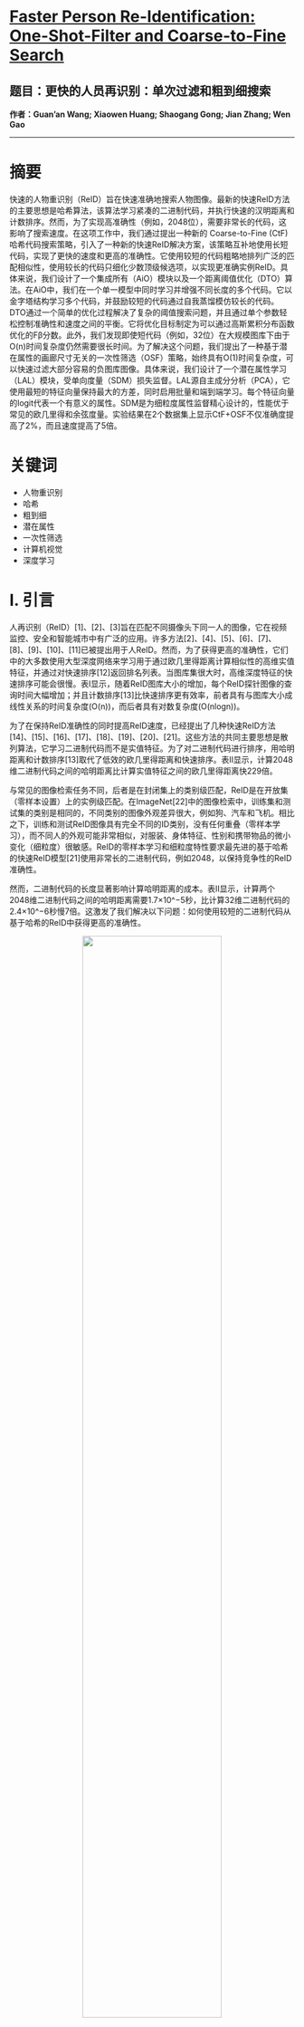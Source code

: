 # [Faster Person Re-Identification: One-Shot-Filter and Coarse-to-Fine Search](https://ieeexplore.ieee.org/document/10354027/)
## 题目：更快的人员再识别：单次过滤和粗到细搜索  
**作者：Guan’an Wang; Xiaowen Huang; Shaogang Gong; Jian Zhang; Wen Gao**  

****
# 摘要
快速的人物重识别（ReID）旨在快速准确地搜索人物图像。最新的快速ReID方法的主要思想是哈希算法，该算法学习紧凑的二进制代码，并执行快速的汉明距离和计数排序。然而，为了实现高准确性（例如，2048位），需要非常长的代码，这影响了搜索速度。在这项工作中，我们通过提出一种新的 Coarse-to-Fine (CtF) 哈希代码搜索策略，引入了一种新的快速ReID解决方案，该策略互补地使用长短代码，实现了更快的速度和更高的准确性。它使用较短的代码粗略地排列广泛的匹配相似性，使用较长的代码只细化少数顶级候选项，以实现更准确实例ReID。具体来说，我们设计了一个集成所有（AiO）模块以及一个距离阈值优化（DTO）算法。在AiO中，我们在一个单一模型中同时学习并增强不同长度的多个代码。它以金字塔结构学习多个代码，并鼓励较短的代码通过自我蒸馏模仿较长的代码。DTO通过一个简单的优化过程解决了复杂的阈值搜索问题，并且通过单个参数轻松控制准确性和速度之间的平衡。它将优化目标制定为可以通过高斯累积分布函数优化的Fβ分数。此外，我们发现即使短代码（例如，32位）在大规模图库下由于O(n)时间复杂度仍然需要很长时间。为了解决这个问题，我们提出了一种基于潜在属性的画廊尺寸无关的一次性筛选（OSF）策略，始终具有O(1)时间复杂度，可以快速过滤大部分容易的负图库图像。具体来说，我们设计了一个潜在属性学习（LAL）模块，受单向度量（SDM）损失监督。LAL源自主成分分析（PCA），它使用最短的特征向量保持最大的方差，同时启用批量和端到端学习。每个特征向量的logit代表一个有意义的属性。SDM是为细粒度属性监督精心设计的，性能优于常见的欧几里得和余弦度量。实验结果在2个数据集上显示CtF+OSF不仅准确度提高了2%，而且速度提高了5倍。

# 关键词
- 人物重识别
- 哈希
- 粗到细
- 潜在属性
- 一次性筛选
- 计算机视觉
- 深度学习


# I. 引言

人再识别（ReID）[1]、[2]、[3]旨在匹配不同摄像头下同一人的图像，它在视频监控、安全和智能城市中有广泛的应用。许多方法[2]、[4]、[5]、[6]、[7]、[8]、[9]、[10]、[11]已被提出用于人ReID。然而，为了获得更高的准确性，它们中的大多数使用大型深度网络来学习用于通过欧几里得距离计算相似性的高维实值特征，并通过对快速排序[12]返回排名列表。当图库集很大时，高维深度特征的快速排序可能会很慢。表I显示，随着ReID图库大小的增加，每个ReID探针图像的查询时间大幅增加；并且计数排序[13]比快速排序更有效率，前者具有与图库大小成线性关系的时间复杂度(O(n))，而后者具有对数复杂度(O(nlogn))。

为了在保持ReID准确性的同时提高ReID速度，已经提出了几种快速ReID方法[14]、[15]、[16]、[17]、[18]、[19]、[20]、[21]。这些方法的共同主要思想是散列算法，它学习二进制代码而不是实值特征。为了对二进制代码进行排序，用哈明距离和计数排序[13]取代了低效的欧几里得距离和快速排序。表II显示，计算2048维二进制代码之间的哈明距离比计算实值特征之间的欧几里得距离快229倍。

与常见的图像检索任务不同，后者是在封闭集上的类别级匹配，ReID是在开放集（零样本设置）上的实例级匹配。在ImageNet[22]中的图像检索中，训练集和测试集的类别是相同的，不同类别的图像外观差异很大，例如狗、汽车和飞机。相比之下，训练和测试ReID图像具有完全不同的ID类别，没有任何重叠（零样本学习），而不同人的外观可能非常相似，对服装、身体特征、性别和携带物品的微小变化（细粒度）很敏感。ReID的零样本学习和细粒度特性要求最先进的基于哈希的快速ReID模型[21]使用非常长的二进制代码，例如2048，以保持竞争性的ReID准确性。

然而，二进制代码的长度显著影响计算哈明距离的成本。表II显示，计算两个2048维二进制代码之间的哈明距离需要1.7×10^−5秒，比计算32维二进制代码的2.4×10^−6秒慢7倍。这激发了我们解决以下问题：如何使用较短的二进制代码从基于哈希的ReID中获得更高的准确性。

<div align=center>   <img src="https://img-blog.csdnimg.cn/direct/da24135b94484d3081754e1a4b245921.png" width="70%" /> </div>


为此，我们提出了一种新的Coarse-to-Fine（CtF）搜索策略，用于更快的ReID，同时保持竞争性的准确性。在测试时，我们的模型(CtF)首先使用较短的代码粗略地对图库进行排名，然后迭代地使用较长的代码进一步对选定的顶级候选项进行排名，其中顶级候选项由一组哈明距离阈值迭代定义。因此，长代码只用于越来越少的匹配项进行排名，以减少整体搜索时间，同时保持ReID准确性。这是一个直观简单的想法，但由于三个困难，对于ReID来说并不容易计算：(1) Coarse-to-fine搜索需要不同长度的多个代码。不对称地，使用多个模型计算它们既耗时又次优。(2) 粗略排名必须足够准确，以最小化在细粒度排名中错过真实匹配候选项的同时，保持它们的数目很小，从而减少总搜索时间。矛盾的是，较短的代码在ReID任务中的表现远不如较长的代码，因此很难足够准确。(3) 用于指导粗略搜索的距离阈值集合影响最终准确性和整体速度。如何自动确定这些阈值以最佳地平衡准确性和速度既重要又非平凡。

在这项工作中，我们提出了一种新颖的All-in-One(AiO)模块以及Distance Threshold Optimization(DTO)算法，以同时解决这三个问题。AiO模块可以在同一模型中同时学习并增强不同长度的多个代码。它以金字塔结构逐步学习多个代码，其中底部长代码的知识由顶部短代码共享。我们通过概率和相似性蒸馏促使较短的代码模仿较长的代码。这使得较短的代码更强大，而无需引入额外的教师网络。DTO算法通过一个简单的优化过程解决了复杂的阈值搜索问题，搜索准确性和速度之间的平衡可以很容易地由一个单一参数控制。它将优化目标制定为可以通过高斯累积分布函数优化的Fβ分数。这样，我们可以通过高斯概率分布的统计量来估计其参数，这些分布模拟了正负对的距離。最后，通过最大化Fβ分数，我们可以迭代地计算最优的距离阈值。

尽管所提出的粗到细（Coarse-to-Fine, CtF）策略通过减少距离计算显著加快了检索速度，但它仍然需要计算短代码之间的距离。具体来说，计算m个查询和n个图库图像之间距离的时间复杂度为O(mn)。当m和n非常大时，这也会影响检索速度。上述讨论启发我们寻找一种可以完全避免距离计算的方法，从而将复杂度大幅降低到O(1)。一个直观的想法是通过语义属性（如衣服颜色、携带物品、性别）进行检索。构建一个查找表，其中键是属性，值是相应的图像。这样，基于排名的检索升级为基于索引的检索。我们称这种方法为一次性过滤器（One-Shot-Filter, OSF），它的流程如图2所示。然而，这个解决方案要求准确且可泛化的语义属性预测，这在实际中并不总是可行的。此外，训练一个属性模型代价也很高。另一个解决方案是使用图像特征向量中的logit作为属性。例如，一个2048维的特征向量可能表示2048个属性。然而，常见的嵌入层（如线性层）[23]和身份损失[2]、[10]导致密集知识（庞大且细粒度的特征）和双向激活特征。属性更倾向于稀疏知识（少数但重要的特征）和单向属性（真或假）。

<div align=center>   <img src="https://img-blog.csdnimg.cn/direct/2ff7ce6f2bef468db1cc82a2cbbbd434.png" width="70%" /> </div>


为了克服上述挑战，我们提出了一个新颖的潜在属性学习（Latent Attribute-Learning, LAL）模块以及单向度量（Single-Direction-Metric, SDM）损失。LAL源自主成分分析（PCA），它使用最短的特征向量保持最大方差（重要特征），同时实现批量和端到端学习。每个特征向量的logit代表一个有意义的属性。SDM是精心设计的，用于细粒度属性监督，性能优于常见的欧几里得和余弦度量。它基于Jaccard度量，并通过梯度计算提供支持。

我们的贡献可以总结如下，简要版本显示在表III中。

<div align=center>   <img src="https://img-blog.csdnimg.cn/direct/cb5c9881d8cb4b819c768721a9ffbceb.png" width="70%" /> </div>


1) 我们提出了一种新颖的ReID方法，可以在保持准确性的同时加快检索速度。它由两个主要策略组成，即Coarse-to-Fine（CtF）和One-Shot-Filter（OSF）。CtF利用长短码混合搜索，OSF将基于排名的检索升级为基于索引的检索。给定一个查询，OSF首先过滤掉非常容易的负样本图库，然后CtF对剩余的图库样本进行排名。

2) Coarse-to-Fine（CtF）策略包括一个All-in-One（AiO）模块和一个Distance Threshold Optimization（DTO）算法。AiO模块在金字塔结构中学习不同长度的多个代码，并通过概率和相似性蒸馏损失来增强它们。DTO算法通过将阈值搜索任务归结为Fβ距离优化问题，找到最佳的粗到细搜索阈值。

3) One-Shot-Filter（OSF）策略由一个Latent Attribute-Learning（LAL）模块和一个Single-Direction-Metric（SDM）损失组成。LAL模块仅使用身份标签而不是属性标签自动学习潜在属性。它源自主成分分析（PCA），并支持批量和端到端学习。SDM损失是基于Jaccard度量的IOU类度量，由梯度计算提供支持，性能优于常见的欧几里得和余弦度量。

4) 在Market-1501和DukeMTMC-ReID数据集上的广泛实验结果表明，我们提出的CtF比非哈希ReID方法快50倍，比哈希ReID方法快5倍，准确度高2%。OSF进一步将CtF的速度提高了2倍，总体上提高了10倍，几乎没有准确度下降。MSMT上的实验也验证了其在大规模数据集上的有效性。此外，在不同基线上的实验显示了其对不同骨架的可扩展性。

# III. 提出的方法

在本文中，我们提出了一种新颖的快速Re-ID方法，旨在实现快速准确的Re-ID，其中包括两个核心思想，即一次性筛选（One-Shot-Filter, OSF）和粗到细（Coarse-to-Fine, CtF）搜索策略。前者利用属性过滤大部分简单的负样本图库。为了灵活准确地学习属性，我们提出了一个潜在属性学习（Latent-Attribute-Learning, LAL）模块以及单向度量（Single-Direction-Metric, SDM）损失，无需手动注释即可学习。后者使用长短混合的二进制代码有效搜索剩余的图库样本。我们设计了一个集成一体（All-in-One, AiO）模块以及距离阈值优化（Distance Threshold Optimization, DTO）算法。AiO模块在单一模块中学习并增强不同长度的多个代码。后者以时间复杂度O(1)找到平衡时间和准确性的最佳距离阈值。CtF将Re-ID的速度提高了5倍，OSF进一步将CtF的速度提高了2倍，最终达到了10倍的速度提升。

## A. 粗到细搜索

正如我们在引言部分所阐述的，尽管长二进制代码可以获得高准确度，但其耗时远长于短代码。这激发了我们的思考，是否可以减少长代码的使用，进一步加快哈希Re-ID方法的速度。因此，一个简单但有效的解决方案是补充使用长短代码。在这里，较短的代码快速返回图库的粗略排名列表，而较长的代码仔细地细化少数顶级候选。图1展示了它的程序。尽管这个想法很直接，但正如第I节第4段所讨论的，有三个困难阻碍了这个想法。为了解决这些问题，我们提出了一个集成一体（AiO）模块和一个距离阈值优化（DTO）算法。请参阅接下来的两部分以获取更多详细信息。

<div align=center>   <img src="https://img-blog.csdnimg.cn/direct/7bcca18e78b842e8be6f062110f35b97.png" width="70%" /> </div>


*1) 集成一体模块：* 集成一体（All-in-One, AiO）模块的目标是同时学习并增强不同长度的多个代码。其架构如图3所示。具体来说，它首先使用卷积网络提取实值特征向量，然后在金字塔结构中学习不同长度的多个代码，最终通过自我蒸馏学习增强代码。自我蒸馏学习鼓励较短的代码模仿较长的代码。

<div align=center>   <img src="https://img-blog.csdnimg.cn/direct/ad0396b1cbb849f29faad10cc9aa5872.png" width="70%" /> </div>

*学习金字塔结构中的多个代码：* 代码金字塔学习不同长度的多个代码，其中较短的代码基于较长的代码。有了这样的结构，我们不仅可以一次性学习多个代码，还可以共享较长代码的知识给较短的代码。公式如下：

$$
v_0 = F(x), \quad v_k = F_{Ck}(v_{k-1}), \quad k \in \{1, 2, ..., N\},
$$

其中 $x$ 是输入图像， $F$ 是CNN主干网络， $N$ 是代码数量， $V = \{v_k\}_ {k=1}^{N}$ 是具有不同长度 $L = \{l_k\}_ {k=1}^{N}$ 的实值特征向量集合， $F_{Ck}$ 是全连接层，其输入大小为 $l_{k-1}$ ，输出大小为 $l_k$ 。获得不同长度的实值特征后，我们可以通过以下公式获得它们的二进制代码 $B = \{b_k\}_{k=1}^{N}$ ：

$$
b_k = \text{sign}(\mathbf{b}_n(v_k)),
$$

其中 $\mathbf{b}_n$ 是批量归一化层， $\text{sign}$ 是符号函数。我们使用批量归一化层是因为它将实值特征归一化至对称于0，并减少量化损失。

*通过自我蒸馏学习增强代码：* 正如我们在引言部分讨论的，粗略排名必须足够准确，以最小化在细粒度排名中错过真实匹配候选项的同时，保持它们的数目很小，从而减少总搜索时间。受[39]、[40]的启发，我们引入自我蒸馏学习，以不引入额外教师网络的情况下，在单一网络中增强多个代码。与传统的蒸馏模型不同，传统模型引入一个额外的大型教师网络来指导小型学生网络，我们在单一网络中执行蒸馏学习，并实现更好的性能，这对于快速Re-ID很重要。

具体来说，我们的自我蒸馏学习由概率蒸馏和相似性蒸馏组成。概率蒸馏以软化的类分数形式传递实例级知识。其公式如下：

$$
L_{\text{pro}} = \frac{1}{N-1} \sum_{k=1}^{N-1} L_{\text{ce}}(\sigma(z_{k+1} / T), \sigma(\hat{z}_k / T)),
$$

其中 $L_{\text{ce}}(\cdot, \cdot)$ 表示交叉熵损失， $\sigma$ 是softmax函数， $\hat{z}_ k / z_{k+1}$ 表示二进制代码 $b_k / b_{k+1}$ 的输出logits， $\hat{z}$ 表示它作为教师网络固定在训练期间， $T$ 是温度超参数，经验上设置为1.0。相似性蒸馏将较长代码与较短代码之间的关系知识传递，其公式如下：

$$
L_{\text{sim}} = \frac{1}{N-1} \sum_{k=1}^{N-1} \sum_{i,j} || \frac{1}{l_{k+1}} G_{i,j}^{k+1} - \frac{1}{l_k} \hat{G}_{i,j}^k ||^2,
$$

其中 $G_{i,j}^k / G_{i,j}^{k+1}$ 是 $b_i^k / b_i^{k+1}$ 和 $b_j^k / b_j^{k+1}$ 之间的汉明距离， $b_i/j^k/k+1$ 是图像 $x_i/x_j$ 的二进制代码，长度为 $l_k/l_{k+1}$ ， $\hat{G}$ 表示G作为标签固定在优化过程中，因此对梯度没有贡献。

*总体目标函数和训练：* 最近在Re-ID方面的进展显示了分类[2]和三元组[10]损失的有效性。因此，我们的最终目标函数包括我们提出的概率和相似性蒸馏损失以及分类和三元组损失作为最终目标函数。公式如下：

$$
L_{ctf} = L_{\text{ce}} + L_{\text{tri}} + \lambda_{\text{prob}} L_{\text{pro}} + \lambda_{\text{sim}} L_{\text{sim}}.
$$

考虑到映射函数sgn在(2)中是离散的，汉明距离在(2)中不可微，自然地在(5)中使用[36]的松弛方法，通过替换sgn为tanh并将汉明距离更改为内积距离。最后，我们的集成一体模块可以通过最小化(5)中的损失以端到端的方式进行优化。


*2) 距离阈值优化：* 在获得不同长度的多个代码 $B = \{b_i\}_ {i=1}^{N}$ 之后，我们可以执行粗到细（CtF）搜索。CtF搜索有两个要点，即高准确性和快速度。为了快速度，粗略搜索返回的候选数量应该很小。为了高准确性，粗略搜索返回的候选应该尽可能多地包含相关图像。但这两个要求自然矛盾。因此，找到适当的阈值以最佳地平衡这两个目标——即高准确性和快速度——是重要的。一个简单的解决方案是通过交叉验证进行暴力搜索。然而，搜索空间太大。例如，如果我们有多个长度为 $L = \{l_k\}_ {k=1}^{N}$ 的二进制代码，暴力搜索的复杂度将是 $\prod_{l > 4} 10^9$ 次。

<div align=center>   <img src="https://img-blog.csdnimg.cn/direct/e77a32ae5c9648c88cb196e676867a18.png" width="70%" /> </div>

在这部分，我们提出了一种新颖的距离阈值优化（DTO）算法，它通过一个简单的优化过程解决了耗时的暴力参数搜索任务。具体来说，受到[41]的启发，我们首先明确地将两个子目标制定为(6)中的两个分数，即精确度（P）和召回率（R）分数。然后我们通过单一参数β混合这两个分数，得到(6)中的Fβ分数。

$$
P = \frac{TP}{TP + FP}, \quad R = \frac{TP}{TP + FN}, \quad F_{\beta} = \frac{(\beta^2 + 1) PR}{\beta^2 P + R}
$$

这里，TP是候选中相关图像的数量，FP是候选中非相关图像的数量，FN是未检索到的相关样本数量。如我们所见，精确度分数P表示候选中相关图像的比率。通常，高P意味着候选数量小，这对快速度有利。召回率分数R表示检索到的相关样本在总相关样本中的比率。高R分数意味着检索到更多相关样本，这对高准确性很重要。Fβ通过参数β混合了精确度和召回率分数，同时考虑了速度和准确性。

$$
PDF(t) = \frac{1}{\sigma \sqrt{2\pi}} e^{-\frac{(t - \mu)^2}{2\sigma^2}}, \quad CDF(t) = \frac{1}{2} \left[ 1 + \text{erf}\left(\frac{t - \mu}{\sigma \sqrt{2}}\right) \right]
$$

$$
F_{\beta} = \frac{CDF_r(\beta^2 + 1)}{CDF_n + CDF_r + \beta^2(1 - CDF_n + CDF_r)}
$$

考虑到TP/FP/FN是不可优化的统计数据，我们用两个高斯累积分布函数的形式(7)（右）替换它们，其参数μ和σ通过使用(7)（左）中的高斯概率分布函数拟合验证集来估计。最后，通过最大化(8)中的Fβ，我们可以得到由β平衡的最佳距离阈值 $T = \{t_k\}_{k=2}^{N}$ 。

*3) CtF的总结：* 在训练阶段，我们最小化(5)中的 $L_{ctf}$ 。在测试阶段，细节总结在算法2中。

<div align=center>   <img src="https://img-blog.csdnimg.cn/direct/a97fbb63945243d38369af0766889a5c.png" width="70%" /> </div>


## B. 一次性筛选（One-Shot Filter）

如引言部分所述，尽管粗到细（Coarse-to-Fine, CtF）搜索策略显著提升了检索速度并保持了高准确度，它在距离计算上仍然具有O(mn)的时间复杂度，这里m和n分别是查询和图库的大小。这促使我们寻找一种可以完全避免总距离计算，并获得O(1)时间复杂度的方法。

一个直观的想法是将基于排名的检索问题升级为基于索引的检索问题，其中可以构建查找表，并自然地利用一些先进的数据库（如Oracle, MySQL）来加快检索速度。例如，给定一个男性查询，可以过滤掉所有女性图像。然而，这个想法需要准确且可泛化的属性预测，这限制了它的灵活性。因此，需要大量的属性注释。另一种选择是将身份特征向量中的每个logit视为潜在属性。例如，一个2048维的特征向量可能表示2048个属性。然而，现有的Re-ID模型在欧几里得和余弦度量下学习身份特征，这不适合属性表示。前者用密集特征（例如2048维）表示细粒度信息（如纹理），而属性则更倾向于稀疏知识（几个但显著的特征）和单向属性（真或假）。

为解决上述问题，我们提出了一个潜在属性学习（Latent-Attribute-Learning, LAL）模块和单向度量（Single-Direction-Metric, SDM）损失。前者将潜在属性学习问题形式化为球面上的特征分解过程，自然得到稀疏、主成分和可解释的潜在属性。后者在Jaccard度量下优化潜在属性，性能优于常见的欧几里得或余弦度量。

*1) 潜在属性学习模块（Latent-Attribute Learning Module）：* 潜在属性学习（LAL）模块源自主成分分析（PCA）。我们首先回顾PCA，然后将其适应到我们的任务中。

*回顾主成分分析（PCA）*：PCA定义为一个正交线性变换，它将数据变换到新坐标系统中，使得数据的一些标量投影在第一坐标（称为第一主成分）上的最大方差，第二大方差在第二坐标上，依此类推。PCA的公式如下：

$$
X_{\text{out}} = X_{\text{in}} U^T \quad \text{s.t.} \quad \Lambda = U \Sigma U^T, \quad I = U U^T
$$

其中， $X_{\text{in}} \in \mathbb{R}^{n \times dl}$ 是一组零均值特征，具有长维度， $X_{\text{out}} \in \mathbb{R}^{n \times ds}$ 是一组具有短维度的特征， $\Sigma \in \mathbb{R}^{dl \times dl}$ 是长特征的协方差， $U \in \mathbb{R}^{ds \times dl}$ 是前ds个特征向量， $\Lambda \in \mathbb{R}^{ds \times ds}$ 是对角矩阵，其对角元素为特征值，非对角元素为零。

*适应批量学习与移动平均协方差*：受PCA启发，PCA将多个长特征减少到多个短特征的同时保持最大方差，短特征向量可以被视为多个潜在属性logits，而U可以被视为潜在属性ds。然而，U是根据全局统计量Σ后计算的，这无法处理端到端优化和批量训练。在这部分，我们提出了一个新颖的潜在属性学习（LAL）模块来学习潜在属性，它保持最少的属性，端到端可优化，批量可训练。LAL模块在两个关键改进上做出了贡献：(1) 通过用可训练函数 $U_\theta(\Sigma)$ 替换U，实现端到端优化；(2) 通过使用移动平均协方差 $\Sigma = \eta \Sigma + (1 - \eta) \Sigma_{\text{batch}}$ ，其中η经验设置为0.9，实现批量训练。

*适应端到端学习与可训练的特征向量*：LAL模块的详细结构如图4所示。它包括零均值部分、移动平均协方差部分和特征向量学习部分。零均值部分ZeroMean由一个线性层（从2048维到512维）、一个不可训练的批量归一化层（权重和偏置分别设置为1和0）以及一个归一化层组成，该层将每个特征归一化为范数1。移动平均协方差部分首先在批量内计算协方差 $\Sigma_{\text{batch}}$ ，然后使用策略 $\Sigma = \eta \Sigma + (1 - \eta) \Sigma_{\text{batch}}$ 计算移动平均协方差。特征向量学习部分使用函数 $U_\theta(\cdot)$ ，它包括一个线性层、一个批量归一化层、一个带有比例0.1的leakyReLU层和一个线性层。它根据移动平均协方差预测特征向量，即 $U = U_\theta(\Sigma)$ 。此外，使用ReLU层将值限制为始终为正。LAL模块的最终公式如下：

$$
X_{\text{out}} = \text{ReLU}(\text{ZeroMean}(X_{\text{in}}) U_\theta(\Sigma)^T) \quad \text{s.t.} \quad \Sigma = U_\theta(\Sigma)^T \Lambda_\Phi U_\theta(\Sigma), \quad I = U_\theta(\Sigma) U_\theta(\Sigma)^T,
$$

其中 $\Lambda_\Phi$ 是一个方阵，其对角元素是可训练的，其余元素为零。

<div align=center>   <img src="https://img-blog.csdnimg.cn/direct/313341e1298f475fb3ee25d9d4f0ce51.png" width="70%" /> </div>


*目标函数的LAL模块*：最终的LAL模块将两个约束转换为两个损失，包括一个身份损失 $L_{\text{identi}}$ 和一个正交性损失 $L_{\text{orth}}$ 。

$$
L_{\text{identi}} = ||I - U_\theta(\Sigma) U_\theta(\Sigma)^T||^2, \quad L_{\text{orth}} = ||\Sigma - U_\theta(\Sigma)^T \Lambda_\Phi U_\theta(\Sigma)||^2.
$$

*讨论*：所提出的LAL模块源自主成分分析（PCA），并通过批量学习和可训练的特征向量能力得到增强。批量学习能力类似于增量PCA[42]，它增量地估计顶部特征向量。然而，增量PCA仍然以统计方式计算特征向量，这是不可微分的，无法应用到深度学习流水线中。我们提出的LAL模块专门设计用于深度学习流水线中的潜在属性学习，并且提出了一种新颖的单向度量损失，这保证了其可以通过随机梯度下降进行优化。

*2) 单向度量损失（Single-Direction-Metric Loss）：*LAL模块想要学习潜在属性。然而，现有的度量（例如，欧几里得、余弦）无法处理属性，属性需要类似IOU的度量。这里，我们使用Jaccard相似性来度量属性，并通过改进使其成为端到端版本。这部分受到[43]、[44]的启发，并改进以适应人物Re-ID三元组损失。

*回顾Jaccard相似性*：Jaccard相似性用于测量两个集合。定义为两个集合交集的大小除以并集的大小。给定两个集合A和B，Jaccard相似性使用以下公式计算：

$$
J(A, B) = \frac{|A \cap B|}{|A \cup B|},
$$

其中 $| \cdot |$ 表示集合的基数。使用C维二进制向量{0,1}^C表示集合A和B，其中每个通道表示一个特定属性，1表示激活的属性，0表示未激活的属性，这两个集合之间的Jaccard相似性通过以下公式计算：

$$
J(A, B) = \frac{\sum_{c=1}^{C} A[c] \land B[c]}{\sum_{c=1}^{C} A[c] \lor B[c]},
$$

其中 $\land$ 和 $\lor$ 表示逻辑与和逻辑或运算符，运算符 $[\cdot]$ 返回属性集在位置c的元素。为了使Jaccard相似性适应连续变量，我们使用最小化和最大化来分别近似(14)中的按位与和或运算符。对于给定的两个属性集合g1和g2，Jaccard相似性被重新定义为：

$$
J(g_1, g_2) = \frac{\sum_{c=1}^{C} \min(g_1[c], g_2[c])}{\sum_{c=1}^{C} \max(g_1[c], g_2[c])},
$$

其中c表示属性索引。此外，为了平滑最小/最大运算符，我们引入了Softmax-Jaccard相似性：

$$
J(g_1, g_2) = \frac{\sum_{c=1}^{C}(w_{\text{min},1}[c] \cdot g_1[c] + w_{\text{min},2}[c] \cdot g_2[c])}{\sum_{c=1}^{C}(w_{\text{max},1}[c] \cdot g_1[c] + w_{\text{max},2}[c] \cdot g_2[c])},
$$

$$
w_{\text{min},k}[c] = \frac{e^{-\tau \cdot g_k[c]}}{\sum_{n=1}^{N} e^{-\tau \cdot g_n[c]}}, \quad w_{\text{max},k}[c] = \frac{e^{\tau \cdot g_k[c]}}{\sum_{n=1}^{N} e^{\tau \cdot g_n[c]}},
$$

其中， $w_{\text{min},k}/c$  和  $w_{\text{max},k}/c$ 分别是 gk[c] 沿 k（k = 1, 2, ..., N，N 是批量大小）的 softmin/softmax。τ是平滑因子。

*归一化*：为了保持 Js(·, ·) 在 [0, 1] 范围内，我们在计算 gi 和 gj 时对 wmin_k/wmax_k 进行归一化：

$$
w_{\text{min},i}[c] = \frac{w_{\text{min},i}[c]}{R_{\text{min}}}, \quad w_{\text{min},j}[c] = \frac{w_{\text{min},j}[c]}{R_{\text{min}}}, \quad \text{s.t.} \quad R_{\text{min}} = w_{\text{min},i}[c] + w_{\text{min},j}[c],
$$

$$
w_{\text{max},i}[c] = \frac{w_{\text{max},i}[c]}{R}, \quad w_{\text{max},j}[c] = \frac{w_{\text{max},j}[c]}{R_{\text{max}}}, \quad \text{s.t.} \quad R_{\text{max}} = w_{\text{max},i}[c] + w_{\text{max},j}[c].
$$

*单向度量（SDM）损失*：SDM损失定义在下面的公式中，其中 gn 表示样本 xn 的属性，gn- 是 xn 的负样本属性，gn+ 属于 xn 的正样本属性，δ 是一个边界参数。

$$
L_{\text{sdm}} = \sum_{n=1}^{N} [\delta + J(gn, gn^+) - J(gn, gn^-)]^+,
$$

*OSF的总结：*本节总结了(19)中的训练和测试细节。

*训练阶段*：在训练阶段，所提出的一次性筛选（One-Shot-Filter, OSF）策略的总体目标函数如下，其中λ*是相应的权重。

$$
L_{\text{osf}} = \lambda_{\text{sdm}} L_{\text{sdm}} + \lambda_{\text{identi}} L_{\text{identi}} + \lambda_{\text{orth}} L_{\text{orth}}.
$$

*测试阶段*：在测试阶段，如算法3所示，OSF包括两个步骤：(1) 离线构建潜在属性查找表；(2) 在线使用潜在属性查找表过滤负样本。具体来说，给定一个训练好的潜在属性学习（LAL）模块(10)，一个查询数据 xq，一组图库数据 $X_g = \{x_i\}_{i=1}^{N_g}$ 和过滤阈值 γ，OSF首先构建一个查找表，其键是属性索引，值是相应的图库数据索引。查找表只初始化一次，并在所有查询中重复使用。然后，给定一个查询数据，OSF提取其属性向量，选择置信度最高的 γ 个属性，并找到拥有所有 γ 个激活属性的图库数据。γ 是一个超参数，用于平衡准确性和速度。较大的 γ 会过滤掉更多的负图像，有助于提高速度，但可能会丢弃更多的正样本，损害准确性。相反，较小的 γ 在保持准确性的同时牺牲了速度的提升。我们通过交叉验证将 γ 设置为 1。
<div align=center>   <img src="https://img-blog.csdnimg.cn/direct/038f1122b66841b3bb38ca4dd337137d.png" width="70%" /> </div>
## C. 总体框架

我们提出的总体框架如图5所示。一个卷积神经网络（CNN）模块联合全局平均池化（GAP）提取输入图像的特征向量。随后，两个分支，即AiO和LAL，连同相应的损失学习二进制代码和潜在属性。其目标函数如下所示：

$$
L = L_{\text{ce}} + L_{\text{tri}} + \lambda_{\text{prob}} L_{\text{prob}} + \lambda_{\text{sim}} L_{\text{sim}} + \lambda_{\text{sdm}} L_{\text{sdm}} + \lambda_{\text{identi}} L_{\text{identi}} + \lambda_{\text{orth}} L_{\text{orth}}. \quad (20)
$$

在测试阶段，给定一个查询图像和一组图库图像，首先使用OSF过滤掉主要的简单负样本，然后CtF逐步使用混合长短代码对剩余的图库样本进行排名。

<div align=center>   <img src="https://img-blog.csdnimg.cn/direct/c3e0bfb2f4b640b59d8734a12b851a7f.png" width="70%" /> </div>
# IV. 实验

## A. 数据集和评估协议
数据集：我们在两个常用数据集（Market-1501 [45] 和 DukeMTMC-reID[46]）以及一个大规模数据集（Market-1501+500k[45]）上广泛评估了我们提出的方法。Market-1501数据集包含1,501个身份，通过6个摄像头观察，分为12,936个训练图像、3,368个查询图像和15,913个图库图像。Market-1501+500k在Market-1501的基础上扩大了图库，增加了额外的500,000个干扰物，使得准确度和速度方面的挑战更大。DukeMTMC-reID包含1,404个身份，有16,552个训练图像、2,228个查询图像和17,661个图库图像。

评估协议：对于准确性，我们使用标准指标，包括累积匹配特征（CMC）曲线和平均精度均值（mAP）。所有结果均来自单查询设置。为了评估速度，我们使用平均每张图像的查询时间，包括距离计算和排序时间。为了公平评估查询时间，我们没有使用任何并行算法进行距离计算和排序。

## B. 实现细节
我们使用Pytorch在一台装有2.6GHz Intel Core i5 CPU、10GB内存和NVIDIA RTX 2080Ti GPU的PC上实现了我们的方法。为了公平比较，并遵循大多数ReID方法[21]、[23]，我们使用Resnet-50[47]作为CNN主干网络。在训练阶段，每张图像被调整为256×128大小，并通过水平翻转和随机擦除[48]进行增强。一个批次数据包括来自16个不同人的64张图像，每个人包括4张图像。多个代码的长度 $L = \{l_k\}_ {k=1}^{N}$ 被经验性地设置为{32, 128, 512, 2048}。三元组损失中的边界在(5)中设置为0.3。该框架通过Adam[49]进行优化，总周期为120。初始学习率为0.00035，在前10个周期进行预热，在40和70个周期时分别衰减到其0.1倍和0.01倍。我们随机将训练数据分为训练集和验证集，比例为6:4，然后通过交叉验证决定参数，之后我们在所有训练数据上训练我们的方法。(5)中的 $\lambda_ {\text{prob}}$ 和 $\lambda_{\text{sim}}$ 被设置为1.0和1,000，(8)中的β被设置为2.0。 
 $\lambda_{\text{sdm}}$ 、 $\lambda_{\text{identi}}$ 和 $\lambda_{\text{orth}}$ 被设置为1.0。

## C. 与非哈希ReID方法的比较
非哈希ReID使用较长的实值特征，例如2048维float64特征，以获得更好的准确性。这显著影响了它们的速度，即查询时间。表IV显示，我们提出的CtF（包括AiO）方法比非哈希ReID方法快得多（两个数量级）。CtF在Market-1501和DukeMTMC-reID上的Rank-1（93.7%对比94.1%）和mAP（87.6%对比86.4%）得分与非常流行的基线ReID方法BoT[23]相当，并且比其他使用不同特征长度的非哈希方法更好，这些方法的特征长度短于2062（例如PSE[50]、IDE[2]、PN-GAN[51]、CamStyle[53]、PIE[73]）以及特征长度长于10240（例如SPReID[61]、PCB[11]、VPM[63]）的方法。总体而言，较长的特征通常会带来更高的准确性，但速度较慢。例如，SPReID、PCB和VPM使用超过10240的特征，分别在Market-1501和DukeMTMC-reID数据集上获得92%-93%和83%-84%的Rank-1得分。其他使用不超过2048的特征获得的Rank-1得分小于92%和80%。另一方面，具有长特征的这些方法的查询速度要慢得多。例如，PCB在两个数据集上分别需要6.9秒和6.3秒来查询每张图像。这比IDE在任一数据集上的2秒慢3-4倍。具体来说，CtF+OSF比非哈希方法执行速度快得多，并且显著地，它与具有实值特征模型的准确性相当。例如，CtF+OSF在Market-1501/DukeMTMC-reID上实现了95.5%/91.4%的Rank-1得分，与LUPersonNL分别为96.6%/92.0%。这是因为CtF（包括AiO）利用了集成一体模块以及粗到细搜索策略，不仅学习了强大的二进制代码，还长短代码互补使用，既实现了高准确性又实现了快速度。同时，OSF使用非常快的查找表过滤简单硬负样本，显著减少了图库大小。

<div align=center>   <img src="https://img-blog.csdnimg.cn/direct/135cd84dfa7447ae87e18c96a486eb56.png" width="70%" /> </div>


## D. 与哈希ReID方法的比较
哈希ReID方法使用哈希算法学习二进制代码。二进制代码有利于速度，但牺牲了模型准确性。为了缓解这个问题，现有的最先进的哈希ReID方法通常采用较长的代码，如2048。在二进制编码中，2048相对较长，与更常用的512长度相比，与上文比较的实值特征长度不同。表V显示，CtF（带AiO）不仅实现了最佳准确性（即使与其他哈希方法使用的更短代码长度相比），而且比现有的哈希ReID方法显著更快（即使与其他哈希方法使用相同的代码长度相比）。总体而言，哈希ReID方法的表现通常不如非哈希方法。例如，最佳的非哈希ReID方法在Market-1501和DukeMTMC-reID上分别实现了93.3%和84.3%的mAP得分。但最佳的哈希ReID方法仅获得了88.8%和79.4%的Rank-1得分。此外，现有的哈希ReID模型可以通过使用更长的代码长度来提高准确性，同时牺牲速度。例如，ABC使用512维二进制代码实现了69.4%/69.9%的Rank-1得分和9.8/7.5×10^-2秒的查询时间。当使用2048维二进制代码时，其Rank-1得分提高到81.4%/82.5%，查询时间减慢到2.8/2.0×10^-1秒。这一观察结果也通过我们的方法CtF（带AiO）使用不同代码长度进行了验证。重要的是，我们的方法CtF+OSF在准确性和速度方面都显著优于所有现有的哈希ReID方法（快5倍）。具体来说，CtF与AiO一起使用2048维代码长度，实现了与没有CtF的AiO相近的高准确性，但获得了显著的速度优势，与短得多的128维二进制代码长度相当。此外，OSF进一步提高了速度，几乎不降低准确性。最后，CtF和OSF的结合使我们提出的方法在Market1501/DukeMTMC-reID数据集上分别比最先进的哈希ReID方法SIAMH提高了1.2%/2.0%的mAP得分和11.7倍/10倍的查询速度。

<div align=center>   <img src="https://img-blog.csdnimg.cn/direct/3f074aa980de4fb2a452b9f7516aef6d.png" width="70%" /> </div>


## E. 在更强基线上的评估
一个典型的人物ReID模型包括三个模块，即主干（例如，ResNet [47]，ViTB16 [68]）从图像中提取特征图，颈部（PCB [11]，MGN [60]）细化特征，以及头部（例如，三元组[10]，IDE [2]）训练这些特征。例如，BoT [23]，一个非常流行的非哈希ReID方法，使用ResNet-50主干提取特征图，全局平均池化（GAP）颈部获得全局特征向量，以及IDE/三元组头部（带有交叉熵和三元组损失的线性层）来训练它们。PCB使用ResNet-50主干提取特征图，PCB颈部将特征图分割成6个局部特征向量（例如，身体、腿部、脚部），以及6个相应的IDE头部（带有交叉熵损失的线性层）来训练它们。我们提出的CtF和OSF是头部的一种形式，其中前者将实值特征映射到不同长度的二进制代码，后者学习潜在属性。因此，它们应该能够应用于任何具有不同主干和颈部的基线。如表IV所示，最近在Re-ID方法上取得的进展可以分为全局特征、细粒度特征、更强的主干和更好的预训练。前两者可以被视为颈部，后两者是主干。为了验证CtF和OSF对主干和颈部的可扩展性，我们报告了在更强基线上的指标，包括更先进的主干（VITB16 [68]）、更好的主干策略（LUPersonNL [70]）和更好的颈部（MGN）。通过这三个高级模块的加持，CtF+OSF在Market-1501/DukeMTMC-reID上的mAP得分分别提高了6.1%和6.9%。这证明了Ctf和OSF对主干和颈部的可扩展性。

## F. 在大规模ReID数据集上的评估
本节在大规模数据集MSMT [82]上评估我们提出的方法。MSMT包含4,101个身份和126,441个图像，比Market-1501和DukeMTMC-reID数据集更具挑战性。实验结果如表VI所示。我们可以看到，首先，非哈希和哈希方法在MSMT上的性能比在Market-1501和DukeMTMC-reID上要差得多，表明更大的数据集通常比更小的数据集更复杂。例如，最佳的非哈希ReID方法LUPersonNL在Market-1501/DukeMTMC-reID上获得了93.3%/84.3%的mAP得分，但在MSMT上只有66.1%。这是因为更大的数据集（即更多的身份）引入了更多的困难样本，导致频繁的误报。第二，哈希方法的性能不如非哈希方法，并且这种现象在MSMT上变得更糟。例如，Market1501上最佳非哈希和哈希方法之间mAP的差距（即PASS+ViTB16和SIAMH）是4.4%，但MSMT上的差距是11.8%。原因是更多的身份需要更细粒度的线索，但二进制代码的量化过程常常丢失了它们。最后，与非哈希方法相比，我们提出的CtF+OSF在准确性上具有可比性，并且速度更快。此外，CtF+OSF在准确性和速度方面都超越了现有的最先进的哈希方法。这是因为CtF（包括AiO）利用了集成一体模块，通过自我蒸馏（从较长代码传递线索到较短代码）丰富了二进制代码的线索，而OSF使用查找表过滤负样本，自然避免了量化损失。

<div align=center>   <img src="https://img-blog.csdnimg.cn/direct/f38aec6e6380415bb1adc4a99add1f8a.png" width="70%" /> </div>


## G. CtF分析
AiO分析：集成一体（AiO）模块的目标是在单个模型中同时学习并增强不同长度的多个代码。它使用代码金字塔（CP）结构和自我蒸馏（SD）学习。结果见表VII。首先，较长的代码有助于提高准确性。这在所有设置中都可以看到，无论是否使用CP或SD以及代码类型如何。其次，当使用短代码时，实值特征比二进制代码要好得多。但对于长代码，它们获得相似的准确性。例如，32维实值特征获得了82.7%的Rank-1得分，比32维二进制代码高出60%，后者仅达到了25.5%。但是当使用2048维代码长度时，二进制代码和实值特征都达到了大约Rank-1 94%和mAP 84%。这表明短代码的量化损失比长代码的量化损失要严重得多。第三，使用代码金字塔（CP）结构或自我蒸馏（SD）学习显著提高了短代码的性能。例如，CP+SD将32维二进制代码的Rank-1得分从25.5%提高到60.0%，增长了35%。显然，代码金字塔（CP）结构和自我蒸馏（SD）学习都有助于粗到细（CtF）搜索策略的有效性，并显著提高了模型性能。

<div align=center>   <img src="https://img-blog.csdnimg.cn/direct/523a586a813245b9bce625dc19599c15.png" width="70%" /> </div>


DTO分析：我们进一步分析了距离阈值优化（DTO）算法中的参数β，它控制ReID准确性和速度之间的平衡。图6显示了在Market-1501和DukeMTMC-reID上使用不同β值的模型准确性和速度。首先，显然β的值可以很好地控制准确性和速度，增加β会减慢速度但提高准确性。例如，当β = 10^-2时，ReID最快，大约0.03秒和0.02秒就能在Market-1501和DukeMTMC-reID上ReID每个探针图像，但mAP得分仅为40%和30%。相比之下，β = 10^1给出了高mAP 85%和75%，但查询速度慢了5倍，大约为0.1秒和0.2秒。其次，当β接近100时，Rank-1和mAP几乎达到了一个在速度上很好的平衡点。

<div align=center>   <img src="https://img-blog.csdnimg.cn/direct/761a1b8eafa042c1a0d3270daac25167.png" width="70%" /> </div>


在更大的图库上的分析：图库大小显著影响ReID搜索的准确性和速度。为了展示我们提出的粗到细（CtF）搜索策略的有效性，我们在大规模ReID数据集Market1501+500 k上评估了它。该数据集基于Market-1501，并增加了500,000个干扰物。我们将CtF与三种ReID方法进行了比较，包括一种使用2048维实值特征的非哈希ReID方法，一种使用2048维长二进制代码的哈希ReID模型，以及一种使用32维短二进制代码的哈希ReID模型。实验结果如图7所示。我们可以观察到以下现象。

<div align=center>   <img src="https://img-blog.csdnimg.cn/direct/1e7e630273ba4831b48da2c5146758cf.png" width="70%" /> </div>


首先，随着图库大小的增加，对于所有方法，Rank-1和mAP得分都有所下降，每个探针图像的ReID速度也逐渐变慢。原因是更多的图库图像更有可能包含更多困难样本。它们使ReID搜索更具挑战性。此外，额外的图库图像显著增加了计算所有距离比较和排序所需的时间。其次，使用2048-D实值特征的非哈希方法实现了最佳准确性，但查询时间最差。这是因为实值特征更具区分性，但计算和排序速度慢。2048-D二进制代码的ReID速度比非哈希模型快10倍，达到了类似的ReID准确性，但哈希ReID方法的查询时间比2048-D二进制代码慢5倍，但其准确性显著下降。最后，所提出的CtF模型实现了与非哈希方法相当的准确性，并且具有类似速度的优势，与32-D二进制代码的哈希ReID方法相当。关键的是，这种优势与图库大小无关。总体而言，这些实验证明了CtF在大规模ReID任务中的有效性。

时间和空间复杂度分析：我们分析了CtF对时间和空间复杂度的影响。如表VIII所示，我们使用了4个指标（3个用于时间，2个用于空间），包括FLOPs（推理一张图像的浮点运算次数）、PARAMS（模型的总参数数量）、LATENCY（推理一张图像的延迟）和STORAGE（每张图像的二进制代码磁盘存储）以及MEM（推理时间的内存成本）。请注意，上述所有指标已经考虑了主干模块。所有指标都在ResNet50[47]主干和128×256图像大小下，使用公共工具thop2和torchstat进行了评估。我们使用PyTorch后端评估了LATENCY，没有使用ONNX或TRT，在单个3090 GPU上，批量大小为256。实验结果表明，CtF模块几乎没有额外的推理时间复杂度，也没有推理时间空间复杂度。原因是集成一体（AiO）模块只包括三个线性层，并且需要2048×512 + 512×128 + 128×32 = 1 M FLOPs，因此对ResNet-50主干（需要2.7 G FLOPs）几乎没有影响。唯一值得注意的指标是STORAGE，与基线版本相比增加了1.32倍。但是考虑到5倍的匹配时间加速，应该是可以接受的。

<div align=center>   <img src="https://img-blog.csdnimg.cn/direct/dd5ddbdafe324848a6256a9f569cb64f.png" width="70%" /> </div>


## H. OSF分析
OSF与CtF互补：所提出的粗到细（CtF）和一次性筛选（OSF）策略彼此互补。Market-1501数据集的准确性（平均精度均值，mAP）和速度（查询时间）之间的关系如图8(a)所示，CtF（黄色星号）的不同参数β（6）的点（从左到右是10^-2到10^1），CtF+OSF（红色方块）的β设置为2.0，并使用算法3中的不同参数γ（从左到右是0, 1, 2, 3, 4和5）。我们可以看到，CtF通过参数β很好地平衡了准确性和速度。增加β会减慢速度但提高准确性。例如，当β = 10^-2时，ReID在Market-1501上每个探针图像的查询速度最快，大约为0.03秒，但mAP得分仅为40%。相比之下，β = 10^1给出了85%的高mAP，但查询速度慢了5倍，大约为0.1秒和0.2秒。当β接近100时，Rank-1和mAP几乎达到了一个在速度上很好的平衡点。此外，γ也很好地控制了准确性和速度。增加γ会减慢速度但提高准确性。例如，从γ = 6开始，ReID最快，每个查询图像大约为10毫秒，但准确度低，mAP和Rank-1分别为40%和85%。此外，OSF与CtF互补。OSF通过CtF（β = 2）再次加速，几乎不降低准确性。例如，在CtF(β = 2.0)的基础上，增加γ将速度从46毫秒减少到大约18毫秒，而仅增加β只会减少到大约38毫秒。总之，CtF+OSF将CtF的速度从46毫秒提高到24毫秒，几乎没有准确性下降。

<div align=center>   <img src="https://img-blog.csdnimg.cn/direct/3ff39cb59a114af482644d1eb9683e90.png" width="70%" /> </div>


LAL模块的有效性：所提出的LAL模块源自主成分分析（PCA），它用最少的维度保持最大方差，同时保持批量和端到端学习的能力。为了验证其优势，我们将LAL与几种变体进行了比较，包括全连接层（线性）和多层感知机（MLP）。实验结果如图8(b)所示。我们可以看到，所有三个版本（LAL、线性和MLP）都能在可接受的准确性成本下比单一CtF实现更快的速度，证明了所提出的一次性筛选（OSF）策略的有效性和鲁棒性。其中，我们的LAL表现最佳，在几乎没有准确性下降的情况下，速度提高了2倍。具体来说，当γ = 1时，CtF+OSF(LAL)将CtF的速度从46毫秒提高到24毫秒，仅mAP和Rank-1分别下降了0.1%和0.02%，而线性和MLP在速度上分别慢了40毫秒和35毫秒，准确性显著下降了2% mAP和0.5% Rank-1。

SDM损失的分析：SDM损失是专门为属性设计的。在这部分，我们比较了SDM与常见的欧几里得和余弦度量。实验结果如图8(c)所示。我们可以看到，无论是使用欧几里得、余弦还是SDM，所提出的一次性筛选（OSF）策略都表现良好，显示了其有效性和鲁棒性。其次，余弦和欧几里得度量的性能相似。例如，CtF+OSF(欧几里得)（η = 1）将CtF的速度从45毫秒提高到27毫秒，Rank-1和mAP分别下降了约1.0%和0.5%，而CtF+OSF(余弦)（η = 1）仅得到34毫秒，准确性相似。最后，我们提出的CtF+OSF(SDM)在速度上最快，为24毫秒，准确性下降较少。实验结果表明，所提出的SDM性能优于常见的欧几里得和余弦度量。

参数分析：在这一部分，我们分析了影响OSF的三个参数，包括(20)中的λsdm、λidenti和λorth。实验结果如图9所示。我们可以观察到几个现象。首先，非零参数的表现（准确性更高和速度更快）优于零参数，证明OSF对这三个参数都是鲁棒的。其次，在这三个损失（Lsdm、Lidenti和Leigen）中，Lsdm影响最大，其次是Leigen和Lidenti。具体来说，去除Lsdm，即设置λsdm = 1，会显著降低Rank-1和mAP，从93.7%和83.9%分别降低到91.0%和68.0%，速度也从24毫秒降低到35毫秒。去除Lidenti和Leigen只会略微降低准确性和减慢速度。去除Lidenti/Leigen会导致大约0.5%/0.2%的Rank-1和0.3%/0.3%的mAP下降，速度分别慢了3毫秒/11毫秒。

<div align=center>   <img src="https://img-blog.csdnimg.cn/direct/0d99b80a75344cfb907b52f7fa101832.png" width="70%" /> </div>


## I. 可扩展性分析
最近，许多ReID方法被提出，通过使用更先进的主干架构、与人物相关的主干预训练策略和更精细的局部线索来提高准确性。我们提出的一次性筛选（OSF）和粗到细（CtF）搜索策略基于实值特征，并进一步用于加速搜索阶段，这与现有的实值ReID方法相辅相成。在这一部分，我们将OSF和CtF应用于三种典型的实值方法，以展示互补性。

这一部分验证了我们提出的一次性筛选（OSF）和粗到细（CtF）搜索策略在不同主干和更大的数据集MSMT [82]下的有效性。MSMT包含4,101个身份和126,441个图像。基线参考TransReID [68]及其代码，除了将最终层映射到2,048维外，还使用了一个额外的线性层，以便进行公平比较。我们分析了两种流行的主干，包括CNN系列（ResNet-50 [47]、ResNet-101 [47]、ResNet-152 [47]、ResNeSt50 [83]、ResNeSt200 [83]）和transformer系列（DeiT-S/16 [84]、DeiT-B/16 [84]、ViT-B/16 [84]、ViT-B/16s=14 [85]、ViT-B/16s=12 [85]）。详细信息见表IX。

我们可以看到，随着更大的（例如，更多层）和更先进的主干（例如，使用transformers代替CNNs），基线方法获得了更高的准确性。当然，查询时间是相同的，因为它们都使用2,048维实值特征。在OSF和CtF的加持下，查询时间显著减少，同时保持了可比的准确性。

<div align=center>   <img src="https://img-blog.csdnimg.cn/direct/0dad79b8f5b743888cce94a07d643997.png" width="70%" /> </div>

# V. 结论

在这项工作中，我们提出了一种新颖的一次性筛选（One-Shot-Filter, OSF）以及粗到细（Coarse-to-Fine, CtF）搜索策略，用于在传统哈希ReID上提高速度和准确性。OSF将基于排名的检索升级为基于索引的检索，通过属性匹配过滤掉简单的负样本。OSF包括两个关键组件，即潜在属性学习（Latent-Attribute-Learning, LAL）模块和单向度量损失（Single-Direction-Metric Loss）。前者在没有显式属性注释的情况下学习潜在属性。后者以类似IOU的度量优化潜在属性，表现优于常见的欧几里得和余弦度量。CtF首先使用较短的二进制代码粗略地对图库进行排名，然后逐步使用较长的二进制代码对选定的顶级候选进行更准确的排名。为了实现CtF策略，我们提出了一个集成一体（All-in-One, AiO）模块和距离阈值优化（Distance Threshold Optimization, DTO）算法。前者在单个模型中同时学习并增强不同长度的多个二进制代码。后者通过简单的优化过程解决了复杂的参数搜索任务。通过单一参数很容易控制搜索准确性和速度之间的平衡。广泛的实验表明，我们的方法比现有的哈希ReID方法快5倍，但与速度慢50倍的非哈希ReID模型实现了相当的准确性。基于CtF，OSF进一步将查询速度提高了2倍，几乎没有准确性损失。


# 声明

本文内容为论文学习收获分享，受限于知识能力，本文队员问的理解可能存在偏差，最终内容以原论文为准。本文信息旨在传播和学术交流，其内容由作者负责，不代表本号观点。文中作品文字、图片等如涉及内容、版权和其他问题，请及时与我们联系，我们将在第一时间回复并处理。
